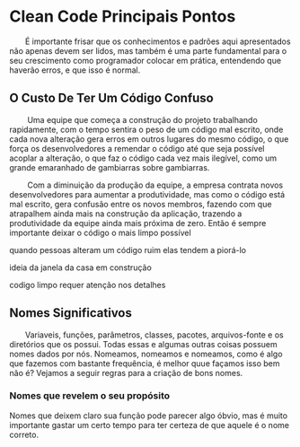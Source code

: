 
  

# Clean Code Principais Pontos

  

&ensp;&ensp;&ensp;&ensp;É importante frisar que os conhecimentos e padrões aqui apresentados não apenas devem ser lidos, mas também é uma parte fundamental para o seu crescimento como programador colocar em prática, entendendo que haverão erros, e que isso é normal.

  

## O Custo De Ter Um Código Confuso

  

&ensp;&ensp;&ensp;&ensp; Uma equipe que começa a construção do projeto trabalhando rapidamente, com o tempo sentira o peso de um código mal escrito, onde cada nova alteração gera erros em outros lugares do mesmo código, o que força os desenvolvedores a remendar o código até que seja possível acoplar a alteração, o que faz o código cada vez mais ilegível, como um grande emaranhado de gambiarras sobre gambiarras.

  

&ensp;&ensp;&ensp;&ensp; Com a diminuição da produção da equipe, a empresa contrata novos desenvolvedores para aumentar a produtividade, mas como o código está mal escrito, gera confusão entre os novos membros, fazendo com que atrapalhem ainda mais na construção da aplicação, trazendo a produtividade da equipe ainda mais próxima de zero. Então é sempre importante deixar o código o mais limpo possível 


quando pessoas alteram um código ruim elas tendem a piorá-lo


ideia da janela da casa em construção 

codigo limpo requer atenção nos detalhes



## Nomes Significativos 

&ensp;&ensp;&ensp;&ensp;Variaveis, funções, parâmetros, classes, pacotes, arquivos-fonte e os diretórios que os possui. Todas essas e algumas outras coisas possuem nomes dados por nós. Nomeamos, nomeamos e nomeamos, como é algo que fazemos com bastante frequência, é melhor quue façamos isso bem não é? Vejamos a seguir regras para a criação de bons nomes.  

### Nomes que revelem o seu propósito

Nomes que deixem claro sua função pode parecer algo óbvio, mas é muito importante gastar um certo tempo para ter certeza de que aquele é o nome correto.